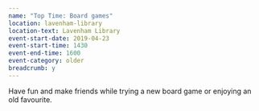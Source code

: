 ```yaml
---
name: "Top Time: Board games"
location: lavenham-library
location-text: Lavenham Library
event-start-date: 2019-04-23
event-start-time: 1430
event-end-time: 1600
event-category: older
breadcrumb: y
---
```


Have fun and make friends while trying a new board game or enjoying an old favourite.
